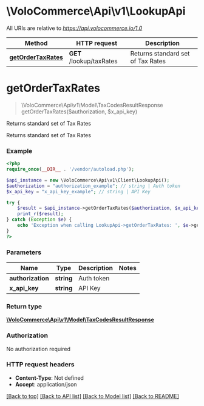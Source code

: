 # \VoloCommerce\Api\v1\LookupApi

All URIs are relative to *https://api.volocommerce.io/1.0*

Method | HTTP request | Description
------------- | ------------- | -------------
[**getOrderTaxRates**](LookupApi.md#getOrderTaxRates) | **GET** /lookup/taxRates | Returns standard set of Tax Rates


# **getOrderTaxRates**
> \VoloCommerce\Api\v1\Model\TaxCodesResultResponse getOrderTaxRates($authorization, $x_api_key)

Returns standard set of Tax Rates

Returns standard set of Tax Rates

### Example
```php
<?php
require_once(__DIR__ . '/vendor/autoload.php');

$api_instance = new \VoloCommerce\Api\v1\Client\LookupApi();
$authorization = "authorization_example"; // string | Auth token
$x_api_key = "x_api_key_example"; // string | API Key

try {
    $result = $api_instance->getOrderTaxRates($authorization, $x_api_key);
    print_r($result);
} catch (Exception $e) {
    echo 'Exception when calling LookupApi->getOrderTaxRates: ', $e->getMessage(), PHP_EOL;
}
?>
```

### Parameters

Name | Type | Description  | Notes
------------- | ------------- | ------------- | -------------
 **authorization** | **string**| Auth token |
 **x_api_key** | **string**| API Key |

### Return type

[**\VoloCommerce\Api\v1\Model\TaxCodesResultResponse**](../Model/TaxCodesResultResponse.md)

### Authorization

No authorization required

### HTTP request headers

 - **Content-Type**: Not defined
 - **Accept**: application/json

[[Back to top]](#) [[Back to API list]](../../README.md#documentation-for-api-endpoints) [[Back to Model list]](../../README.md#documentation-for-models) [[Back to README]](../../README.md)

